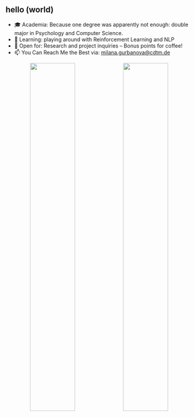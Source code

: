 ## hello (world)

- 🎓 Academia: Because one degree was apparently not enough: double major in Psychology and Computer Science.
- 🔭 Learning: playing around with Reinforcement Learning and NLP
- 🤝 Open for: Research and project inquiries – Bonus points for coffee!
- 📫 You Can Reach Me the Best via: milana.gurbanova@cdtm.de

<p align="center">
  <img width="49%" src="https://github-readme-stats.vercel.app/api?username=milanagm&show_icons=true&theme=tokyonight" />
  <img width="49%" src="https://github-readme-streak-stats.herokuapp.com/?user=milanagm&theme=tokyonight&theme=tokyonight" />
</p>

<!--
**milanagm/milanagm** is a ✨ _special_ ✨ repository because its `README.md` (this file) appears on your GitHub profile.

Here are some ideas to get you started:

- 🔭 I’m currently working on 
- 🌱 I’m currently learning ...
- 👯 I’m looking to collaborate on ...
- 🤔 I’m looking for help with ...
- 💬 Ask me about ...
- 📫 How to reach me: ...
- 😄 Pronouns: ...
- ⚡ Fun fact: ...
-->
